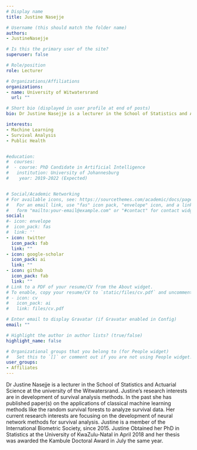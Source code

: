 ```yaml
---
# Display name
title: Justine Nasejje

# Username (this should match the folder name)
authors:
- JustineNasejje

# Is this the primary user of the site?
superuser: false

# Role/position
role: Lecturer

# Organizations/Affiliations
organizations:
- name: University of Witwatersrand
  url: ""

# Short bio (displayed in user profile at end of posts)
bio: Dr Justine Nasejje is a lecturer in the School of Statistics and Actuarial Science at the university of the Witwatersrand. Justine’s research interests are in development of survival analysis methods. In the past she has published paper(s) on the applications of classical machine learning methods like the random survival forests to analyze survival data. Her current research interests are focusing on the development of neural network methods for survival analysis. Justine is a member of the International Biometric Society, since 2015. Justine Obtained her PhD in Statistics at the University of KwaZulu-Natal in April 2018 and her thesis was awarded the Kambule Doctoral Award in July the same year.  

interests:
- Machine Learning
- Survival Analysis
- Public Health


#education:
#  courses:
#  - course: PhD Candidate in Artificial Intelligence
#   institution: University of Johannesburg
#    year: 2019-2022 (Expected)


# Social/Academic Networking
# For available icons, see: https://sourcethemes.com/academic/docs/page-builder/#icons
#   For an email link, use "fas" icon pack, "envelope" icon, and a link in the
#   form "mailto:your-email@example.com" or "#contact" for contact widget.
social:
#- icon: envelope
#  icon_pack: fas
#  link: ''
- icon: twitter
  icon_pack: fab
  link: ""
- icon: google-scholar
  icon_pack: ai
  link: ""
- icon: github
  icon_pack: fab
  link: ""
# Link to a PDF of your resume/CV from the About widget.
# To enable, copy your resume/CV to `static/files/cv.pdf` and uncomment the lines below.
# - icon: cv
#   icon_pack: ai
#   link: files/cv.pdf

# Enter email to display Gravatar (if Gravatar enabled in Config)
email: ""

# Highlight the author in author lists? (true/false)
highlight_name: false

# Organizational groups that you belong to (for People widget)
#   Set this to `[]` or comment out if you are not using People widget.
user_groups:
- Affiliates
---
```

Dr Justine Nasejje is a lecturer in the School of Statistics and Actuarial Science at the university of the Witwatersrand. Justine’s research interests are in development of survival analysis methods. In the past she has published paper(s) on the applications of classical machine learning methods like the random survival forests to analyze survival data. Her current research interests are focusing on the development of neural network methods for survival analysis. Justine is a member of the International Biometric Society, since 2015. Justine Obtained her PhD in Statistics at the University of KwaZulu-Natal in April 2018 and her thesis was awarded the Kambule Doctoral Award in July the same year.  
